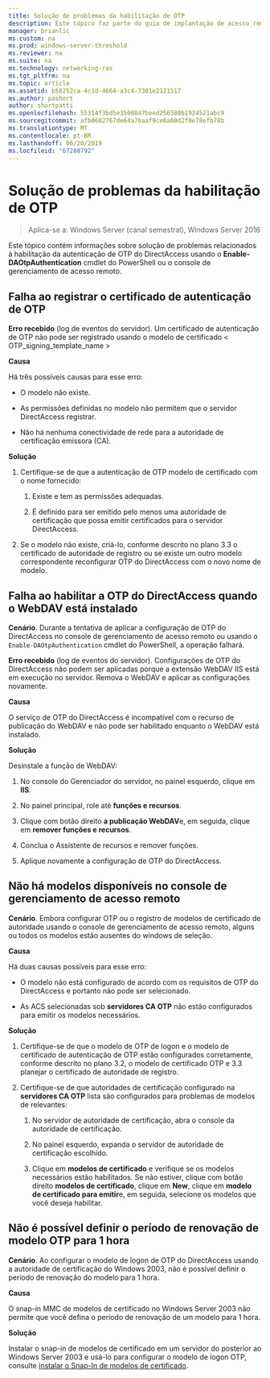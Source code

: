 ```yaml
---
title: Solução de problemas da habilitação de OTP
description: Este tópico faz parte do guia de implantação de acesso remoto com autenticação OTP no Windows Server 2016.
manager: brianlic
ms.custom: na
ms.prod: windows-server-threshold
ms.reviewer: na
ms.suite: na
ms.technology: networking-ras
ms.tgt_pltfrm: na
ms.topic: article
ms.assetid: b58252ca-4c1d-4664-a3c4-7301e2121517
ms.author: pashort
author: shortpatti
ms.openlocfilehash: 55314f3bd5e3500847beed256580b1924521abc9
ms.sourcegitcommit: afb0602767de64a76aaf9ce6a60d2f0e78efb78b
ms.translationtype: MT
ms.contentlocale: pt-BR
ms.lasthandoff: 06/20/2019
ms.locfileid: "67280792"
---
```

# <a name="troubleshooting-enabling-otp"></a>Solução de problemas da habilitação de OTP

>Aplica-se a: Windows Server (canal semestral), Windows Server 2016

Este tópico contém informações sobre solução de problemas relacionados à habilitação da autenticação de OTP do DirectAccess usando o **Enable-DAOtpAuthentication** cmdlet do PowerShell ou o console de gerenciamento de acesso remoto.
  
## <a name="failed-to-enroll-the-otp-signing-certificate"></a>Falha ao registrar o certificado de autenticação de OTP  
**Erro recebido** (log de eventos do servidor). Um certificado de autenticação de OTP não pode ser registrado usando o modelo de certificado < OTP_signing_template_name >  
  
**Causa**  
  
Há três possíveis causas para esse erro:  
  
-   O modelo não existe.  
  
-   As permissões definidas no modelo não permitem que o servidor DirectAccess registrar.  
  
-   Não há nenhuma conectividade de rede para a autoridade de certificação emissora (CA).  
  
**Solução**  
  
1.  Certifique-se de que a autenticação de OTP modelo de certificado com o nome fornecido:  
  
    1.  Existe e tem as permissões adequadas.  
  
    2.  É definido para ser emitido pelo menos uma autoridade de certificação que possa emitir certificados para o servidor DirectAccess.  
  
2.  Se o modelo não existe, criá-lo, conforme descrito no plano 3.3 o certificado de autoridade de registro ou se existe um outro modelo correspondente reconfigurar OTP do DirectAccess com o novo nome de modelo.  
  
## <a name="failed-to-enable-directaccess-otp-when-webdav-is-installed"></a>Falha ao habilitar a OTP do DirectAccess quando o WebDAV está instalado  
**Cenário**. Durante a tentativa de aplicar a configuração de OTP do DirectAccess no console de gerenciamento de acesso remoto ou usando o `Enable-DAOtpAuthentication` cmdlet do PowerShell, a operação falhará.  
  
**Erro recebido** (log de eventos do servidor). Configurações de OTP do DirectAccess não podem ser aplicadas porque a extensão WebDAV IIS está em execução no servidor. Remova o WebDAV e aplicar as configurações novamente.  
  
**Causa**  
  
O serviço de OTP do DirectAccess é incompatível com o recurso de publicação do WebDAV e não pode ser habilitado enquanto o WebDAV está instalado.  
  
**Solução**  
  
Desinstale a função de WebDAV:  
  
1.  No console do Gerenciador do servidor, no painel esquerdo, clique em **IIS**.  
  
2.  No painel principal, role até **funções e recursos**.  
  
3.  Clique com botão direito **a publicação WebDAV**e, em seguida, clique em **remover funções e recursos**.  
  
4.  Conclua o Assistente de recursos e remover funções.  
  
5.  Aplique novamente a configuração de OTP do DirectAccess.  
  
## <a name="no-templates-available-in-the-remote-access-management-console"></a>Não há modelos disponíveis no console de gerenciamento de acesso remoto  
**Cenário**. Embora configurar OTP ou o registro de modelos de certificado de autoridade usando o console de gerenciamento de acesso remoto, alguns ou todos os modelos estão ausentes do windows de seleção.  
  
**Causa**  
  
Há duas causas possíveis para esse erro:  
  
-   O modelo não está configurado de acordo com os requisitos de OTP do DirectAccess e portanto não pode ser selecionado.  
  
-   As ACS selecionadas sob **servidores CA OTP** não estão configurados para emitir os modelos necessários.  
  
**Solução**  
  
1.  Certifique-se de que o modelo de OTP de logon e o modelo de certificado de autenticação de OTP estão configurados corretamente, conforme descrito no plano 3.2, o modelo de certificado OTP e 3.3 planejar o certificado de autoridade de registro.  
  
2.  Certifique-se de que autoridades de certificação configurado na **servidores CA OTP** lista são configurados para problemas de modelos de relevantes:  
  
    1.  No servidor de autoridade de certificação, abra o console da autoridade de certificação.  
  
    2.  No painel esquerdo, expanda o servidor de autoridade de certificação escolhido.  
  
    3.  Clique em **modelos de certificado** e verifique se os modelos necessários estão habilitados. Se não estiver, clique com botão direito **modelos de certificado**, clique em **New**, clique em **modelo de certificado para emitir**e, em seguida, selecione os modelos que você deseja habilitar.  
  
## <a name="cannot-set-renewal-period-of-otp-template-to-1-hour"></a>Não é possível definir o período de renovação de modelo OTP para 1 hora  
**Cenário**. Ao configurar o modelo de logon de OTP do DirectAccess usando a autoridade de certificação do Windows 2003, não é possível definir o período de renovação do modelo para 1 hora.  
  
**Causa**  
  
O snap-in MMC de modelos de certificado no Windows Server 2003 não permite que você defina o período de renovação de um modelo para 1 hora.  
  
**Solução**  
  
Instalar o snap-in de modelos de certificado em um servidor do posterior ao Windows Server 2003 e usá-lo para configurar o modelo de logon OTP, consulte [instalar o Snap-In de modelos de certificado](https://technet.microsoft.com/library/cc732445.aspx).  
  


